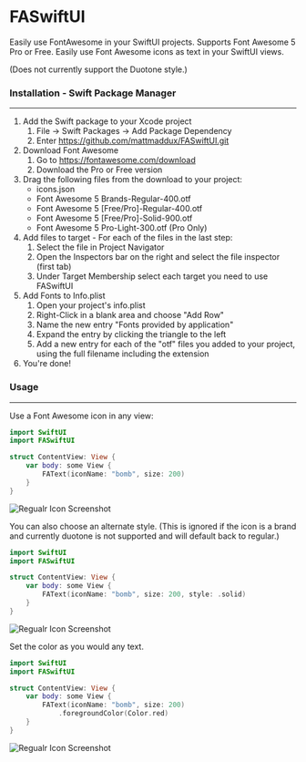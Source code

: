 # FASwiftUI

Easily use FontAwesome in your SwiftUI projects. Supports Font Awesome 5 Pro or Free. Easily use Font Awesome icons as text in your SwiftUI views.

(Does not currently support the Duotone style.)

### Installation - Swift Package Manager
----------------------------------
1. Add the Swift package to your Xcode project
    1. File -> Swift Packages -> Add Package Dependency
    2. Enter https://github.com/mattmaddux/FASwiftUI.git
2. Download Font Awesome
    1. Go to https://fontawesome.com/download
    2. Download the Pro or Free version
3. Drag the following files from the download to your project:
    * icons.json
    * Font Awesome 5 Brands-Regular-400.otf
    * Font Awesome 5 [Free/Pro]-Regular-400.otf
    * Font Awesome 5 [Free/Pro]-Solid-900.otf
    * Font Awesome 5 Pro-Light-300.otf (Pro Only)
4. Add files to target - For each of the files in the last step:
    1. Select the file in Project Navigator
    2. Open the Inspectors bar on the right and select the file inspector (first tab)
    3. Under Target Membership select each target you need to use FASwiftUI
5. Add Fonts to Info.plist
    1. Open your project's info.plist
    2. Right-Click in a blank area and choose "Add Row"
    3. Name the new entry "Fonts provided by application"
    4. Expand the entry by clicking the triangle to the left
    5. Add a new entry for each of the "otf" files you added to your project, using the full filename including the extension
6. You're done!


### Usage
----------------------------------
Use a Font Awesome icon in any view:
```swift
import SwiftUI
import FASwiftUI

struct ContentView: View {
    var body: some View {
        FAText(iconName: "bomb", size: 200)
    }
}
```

![Regualr Icon Screenshot](https://raw.githubusercontent.com/mattmaddux/FASwiftUI/master/icon-regular.png)

You can also choose an alternate style.
(This is ignored if the icon is a brand and currently duotone is not supported and will default back to regular.)

```swift
import SwiftUI
import FASwiftUI

struct ContentView: View {
    var body: some View {
        FAText(iconName: "bomb", size: 200, style: .solid)
    }
}
```

![Regualr Icon Screenshot](https://raw.githubusercontent.com/mattmaddux/FASwiftUI/master/icon-fill.png)

Set the color as you would any text.

```swift
import SwiftUI
import FASwiftUI

struct ContentView: View {
    var body: some View {
        FAText(iconName: "bomb", size: 200)
            .foregroundColor(Color.red)
    }
}
```

![Regualr Icon Screenshot](https://raw.githubusercontent.com/mattmaddux/FASwiftUI/master/icon-red.png)